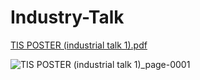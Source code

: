 # Industry-Talk
[TIS POSTER (industrial talk 1).pdf](https://github.com/Owwwwyh/Industry-Talk/files/13508681/TIS.POSTER.industrial.talk.1.pdf)


![TIS POSTER (industrial talk 1)_page-0001](https://github.com/Owwwwyh/Industry-Talk/assets/152054196/3908ecf9-db38-489a-8c90-d329d245a585)
